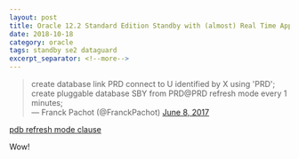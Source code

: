 ```yaml
---
layout: post
title: Oracle 12.2 Standard Edition Standby with (almost) Real Time Apply
date: 2018-10-18
category: oracle
tags: standby se2 dataguard
excerpt_separator: <!--more-->
---
```


<blockquote class="twitter-tweet" data-lang="en">
<div dir="ltr" lang="en">
create database link PRD connect to U identified by X using 'PRD';<br />
create pluggable database SBY from PRD@PRD refresh mode every 1 minutes;</div>
— Franck Pachot (@FranckPachot) <a href="https://twitter.com/FranckPachot/status/872867044097761283?ref_src=twsrc%5Etfw">June 8, 2017</a></blockquote>
<script async="" charset="utf-8" src="https://platform.twitter.com/widgets.js"></script>

<a href="https://docs.oracle.com/en/database/oracle/oracle-database/12.2/sqlrf/CREATE-PLUGGABLE-DATABASE.html#GUID-F2DBA8DD-EEA8-4BB7-A07F-78DC04DB1FFC__PDB_REFRESH_MODE_CLAUSE-2C9E58C3">pdb refresh mode clause</a>

Wow!

<!--more-->

